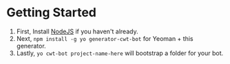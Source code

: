# Getting Started

1. First, Install [NodeJS](https://nodejs.org) if you haven't already.
2. Next, `npm install -g yo generator-cwt-bot` for Yeoman + this generator.
3. Lastly, `yo cwt-bot project-name-here` will bootstrap a folder for your bot.
